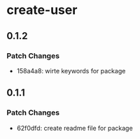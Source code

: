 # create-user

## 0.1.2

### Patch Changes

- 158a4a8: wirte keywords for package

## 0.1.1

### Patch Changes

- 62f0dfd: create readme file for package
